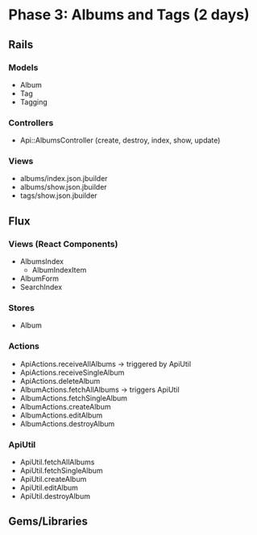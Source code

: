 # Phase 3: Albums and Tags (2 days)

## Rails
### Models
* Album
* Tag
* Tagging

### Controllers
* Api::AlbumsController (create, destroy, index, show, update)

### Views
* albums/index.json.jbuilder
* albums/show.json.jbuilder
* tags/show.json.jbuilder

## Flux
### Views (React Components)
* AlbumsIndex
  - AlbumIndexItem
* AlbumForm
* SearchIndex

### Stores
* Album

### Actions
* ApiActions.receiveAllAlbums -> triggered by ApiUtil
* ApiActions.receiveSingleAlbum
* ApiActions.deleteAlbum
* AlbumActions.fetchAllAlbums -> triggers ApiUtil
* AlbumActions.fetchSingleAlbum
* AlbumActions.createAlbum
* AlbumActions.editAlbum
* AlbumActions.destroyAlbum

### ApiUtil
* ApiUtil.fetchAllAlbums
* ApiUtil.fetchSingleAlbum
* ApiUtil.createAlbum
* ApiUtil.editAlbum
* ApiUtil.destroyAlbum

## Gems/Libraries
